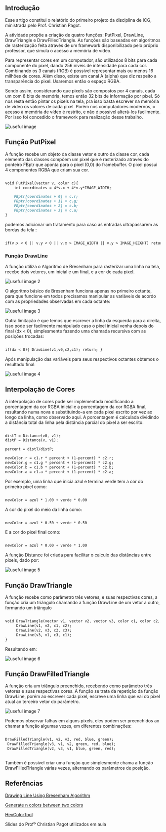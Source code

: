 ## Introdução
Esse artigo constitui o relatório do primeiro projeto da disciplina de ICG, ministrada pelo Prof. Christian Pagot.

A atividade propõe a criação de quatro funções: PutPixel, DrawLine, DrawTriangle e DrawFilledTriangle. As funções são baseadas em algoritmos de rasterização feita através de um framework disponibilizado pelo próprio professor, que simula o acesso a memória de vídeo.

Para representar cores em um computador, são utilizados 8 bits para cada componente do pixel, dando 256 níveis de intensidade para cada cor. Combinando os 3 canais (RGB) é possível representar mais ou menos 16 milhões de cores. Além disso, existe um canal A (alpha) que diz respeito a transparência do pixel. Usaremos então o espaço RGBA.

Sendo assim, considerando que pixels são compostos por 4 canais, cada um com 8 bits de memória, temos então 32 bits de informação por pixel. Só nos resta então pintar os pixels na tela, pra isso basta escrever na memória de vídeo os valores de cada pixel. Porém nos computadores modernos, o acesso à memória de vídeo é restrito, e não é possível alterá-los facilmente. Por isso foi concedido o framework para realização desse trabalho.

![useful image](/icg/rgba_text_logo@2x.png)

## Função PutPixel

A função recebe um objeto da classe vetor e outro da classe cor, cada elemento das classes compõem um pixel que é rasterizado através do ponteiro FBptr que aponta para o pixel (0,0) do framebuffer. O pixel possui 4 componentes RGBA que criam sua cor.

```markdown

void PutPixel(vector v, color c){
    int coordinates = 4*v.x + 4*v.y*IMAGE_WIDTH;

    FBptr[coordinates + 0] = c.r;
    FBptr[coordinates + 1] = c.g;
    FBptr[coordinates + 2] = c.b;
    FBptr[coordinates + 3] = c.a;
}

```

podemos adicionar um tratamento para caso as entradas ultrapassarem as bordas da tela :

```markdown

if(v.x < 0 || v.y < 0 || v.x > IMAGE_WIDTH || v.y > IMAGE_HEIGHT) return;

```

### Função DrawLine

A função utiliza o Algoritmo de Bresenham para rasterizar uma linha na tela, recebe dois vetores, um inicial e um final, e a cor de cada pixel.

![useful image 2](/icg/screenshot-from-2017-09-10-22-46-05-e1505095713992.png)

O algoritmo básico de Bresenham funciona apenas no primeiro octante, para que funcione em todos precisamos manipular as variáveis de acordo com as propriedades observadas em cada octante:

![useful image 3](/icg/octantesreal.gif)

Outra limitação é que temos que escrever a linha da esquerda para a direita, isso pode ser facilmente manipulado caso o pixel inicial venha depois do final (dx < 0), simplesmente fazendo uma chamada recursiva com as posições trocadas:

```markdown

if(dx < 0){ DrawLine(v1,v0,c2,c1); return; }

```

Após manipulação das variáveis para seus respectivos octantes obtemos o resultado final:

![useful image 4](/icg/screenshot-from-2017-09-10-21-42-16-e1505099482973.png)

## Interpolação de Cores

A interpolação de cores pode ser implementada modificando a porcentagem da cor RGBA inicial e a porcentagem da cor RGBA final, resultando numa nova e substituindo-a em cada pixel escrito por vez ao longo da linha, como observado aqui. A porcentagem é calculada dividindo a distância total da linha pela distância parcial do pixel a ser escrito.

```markdown

distT = Distance(v0, v1);
distP = Distance(v, v1);

percent = distT/distP;

newColor.r = c1.r * percent + (1-percent) * c2.r;
newColor.g = c1.g * percent + (1-percent) * c2.g;
newColor.b = c1.b * percent + (1-percent) * c2.b;
newColor.a = c1.a * percent + (1-percent) * c2.a;

```

Por exemplo, uma linha que inicia azul e termina verde tem a cor do primeiro pixel como:

```markdown

newColor = azul * 1.00 + verde * 0.00

```

A cor do pixel do meio da linha como:

```markdown

newColor = azul * 0.50 + verde * 0.50

```

E a cor do pixel final como:

```markdown

newColor = azul * 0.00 + verde * 1.00

```

A função Distance foi criada para facilitar o calculo das distâncias entre pixels, dado por:

![useful image 5](/icg/cace1-distt.gif)

## Função DrawTriangle

A função recebe como parâmetro três vetores, e suas respectivas cores, a função cria um triângulo chamando a função DrawLine de um vetor a outro, formando um triângulo

```markdown

void DrawTriangle(vector v1, vector v2, vector v3, color c1, color c2, color c3){
     DrawLine(v1, v2, c1, c2);
     DrawLine(v2, v3, c2, c3);
     DrawLine(v3, v1, c3, c1);
}

```

Resultando em:

![useful image 6](/icg/screenshot-from-2017-09-10-22-25-42-e1505101771971.png)

## Função DrawFilledTriangle

A função cria um triângulo preenchido, recebendo como parâmetro três vetores e suas respectivas cores. A função se trata da repetição da função DrawLine, porém ao escrever cada pixel, escreve uma linha que vai do pixel atual ao terceiro vetor do parâmetro.

![useful image 7](/icg/screenshot-from-2017-09-10-22-32-30-e1505102073327.png)

Podemos observar falhas em alguns pixels, eles podem ser preenchidos ao chamar a função algumas vezes, em diferentes combinações:

```markdown

DrawFilledTriangle(v1, v2, v3, red, blue, green);
 DrawFilledTriangle(v3, v1, v2, green, red, blue);
 DrawFilledTriangle(v2, v3, v1, blue, green, red);
 
 ```
 
 Também é possível criar uma função que simplesmente chama a função DrawFilledTriangle várias vezes, alternando os parâmetros de posição.
 
 ## Referências
 
 [Drawing Line Using Bresenham Algorithm](http://tech-algorithm.com/articles/drawing-line-using-bresenham-algorithm/)
 
 [Generate n colors between two colors](https://stackoverflow.com/questions/17544157/generate-n-colors-between-two-colors)
 
 [HexColorTool](https://www.hexcolortool.com/)
 
 Slides do Profº Christian Pagot utilizados em aula
